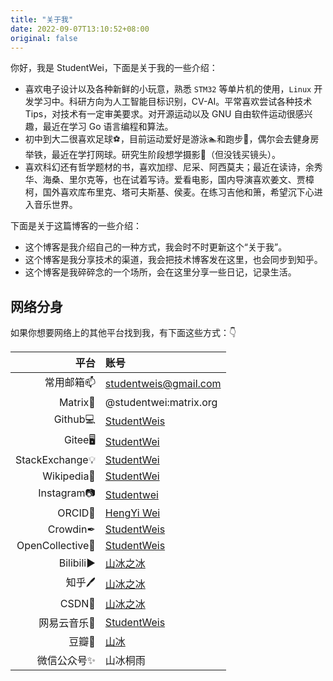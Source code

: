 ```yaml
---
title: "关于我"
date: 2022-09-07T13:10:52+08:00
original: false
---
```


你好，我是 StudentWei，下面是关于我的一些介绍：

- 喜欢电子设计以及各种新鲜的小玩意，熟悉 `STM32` 等单片机的使用，`Linux`  开发学习中。科研方向为人工智能目标识别，CV-AI。平常喜欢尝试各种技术 Tips，对技术有一定审美要求。对开源运动以及 GNU 自由软件运动很感兴趣，最近在学习 Go 语言编程和算法。
- 初中到大二很喜欢足球⚽，目前运动爱好是游泳🏊‍和跑步🏃‍，偶尔会去健身房举铁，最近在学打网球。研究生阶段想学摄影📸（但没钱买镜头）。
- 喜欢科幻还有哲学题材的书，喜欢加缪、尼采、阿西莫夫；最近在读诗，余秀华、海桑、里尔克等，也在试着写诗。爱看电影，国内导演喜欢姜文、贾樟柯，国外喜欢库布里克、塔可夫斯基、侯麦。在练习吉他和箫，希望沉下心进入音乐世界。

下面是关于这篇博客的一些介绍：

- 这个博客是我介绍自己的一种方式，我会时不时更新这个“关于我”。
- 这个博客是我分享技术的渠道，我会把技术博客发在这里，也会同步到知乎。
- 这个博客是我碎碎念的一个场所，会在这里分享一些日记，记录生活。

## 网络分身

如果你想要网络上的其他平台找到我，有下面这些方式：👇

| 平台 | 账号 |
| ------------: | :----------------------------------------------------------- |
| 常用邮箱📫     |                    studentweis@gmail.com                     |
| Matrix📡 | @studentwei:matrix.org |
| Github💻     |         [StudentWeis](https://github.com/StudentWeis)         |
| Gitee🖥 | [StudentWei](https://gitee.com/studentwei) |
| StackExchange💡 | [StudentWei](https://stackexchange.com/users/21079937/studentwei) |
| Wikipedia📜 | [StudentWei](https://zh.wikipedia.org/wiki/User:StudentWei) |
| Instagram📷 | [Studentwei](https://www.instagram.com/studentwei/) |
| ORCID📝 | [HengYi Wei](https://orcid.org/0000-0003-4068-821X) |
| Crowdin✒ | [StudentWeis](https://crowdin.com/profile/studentweis/) |
| OpenCollective🚪 | [StudentWeis](https://opencollective.com/studentweis) |
| Bilibili▶   |       [山冰之冰](https://space.bilibili.com/376065343)       |
| 知乎🖊 | [山冰之冰](https://www.zhihu.com/people/wei-heng-yi-eh) |
| CSDN📰 | [山冰之冰](https://blog.csdn.net/weixin_45943587) |
| 网易云音乐🎵 | [StudentWeis](https://music.163.com/#/user/home?id=1596651756) |
| 豆瓣📗 | [山冰](https://www.douban.com/people/196327505) |
| 微信公众号✨ | 山冰桐雨 |
